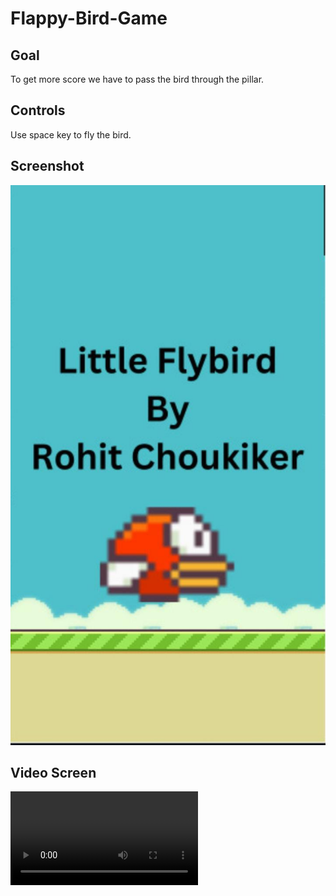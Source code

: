 # Flappy-Bird-Game

## Goal
To get more score we have to pass the bird through the pillar.

## Controls
 Use space key to fly the bird.



## Screenshot
![Tittle Screen](https://raw.githubusercontent.com/RohitChoukiker/Flappy-Bird-Game/main/screenshot.jpeg)

## Video Screen
![Play Screen](https://raw.githubusercontent.com/RohitChoukiker/Flappy-Bird-Game/main/Little%20Fly%20Bird%20by%20Rohit%20Choukiker.mp4)


